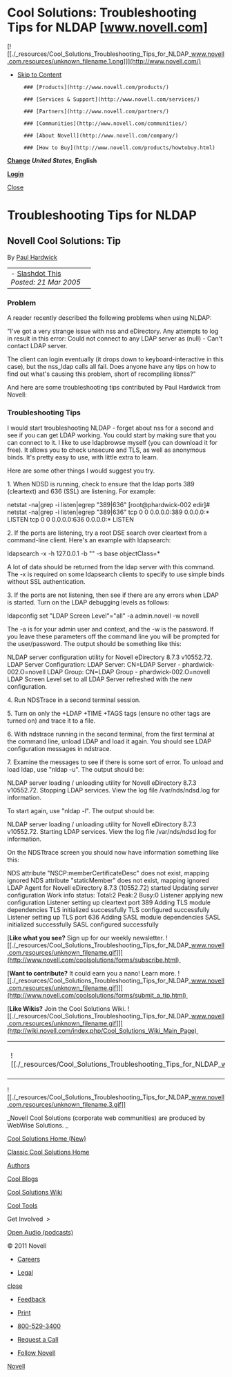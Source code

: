# Cool Solutions: Troubleshooting Tips for NLDAP [www.novell.com]

[![[./_resources/Cool_Solutions_Troubleshooting_Tips_for_NLDAP_www.novell.com.resources/unknown_filename.1.png]]](http://www.novell.com/)

* [Skip to Content](http://www.novell.com/coolsolutions/tip/11908.html#top)

		### [Products](http://www.novell.com/products/)
	
		### [Services & Support](http://www.novell.com/services/)
	
		### [Partners](http://www.novell.com/partners/)
	
		### [Communities](http://www.novell.com/communities/)
	
		### [About Novell](http://www.novell.com/company/)
	
		### [How to Buy](http://www.novell.com/products/howtobuy.html)
	

[**Change**](http://www.novell.com/common/util/langselect.php?referer=http%3A//www.novell.com/coolsolutions/tip/11908.html) **_United States,_ English**

[**Login**](https://www.novell.com/ICSLogin/?%22http://www.novell.com/coolsolutions/tip/11908.html%22)

[Close](http://www.novell.com/coolsolutions/tip/11908.html#)

								

# Troubleshooting Tips for NLDAP

## Novell Cool Solutions: Tip
By [Paul Hardwick](http://www.novell.com/coolsolutions/author/846.html)

|     |     |
| --- | --- |
| - [Slashdot This](http://slashdot.org/submit.pl)<br>_Posted: 21 Mar 2005_ |     |

### Problem

A reader recently described the following problems when using NLDAP:

"I've got a very strange issue with nss and eDirectory. Any attempts to log in result in this error: Could not connect to any LDAP server as (null) - Can't contact LDAP server.

The client can login eventually (it drops down to keyboard-interactive in this case), but the nss\_ldap calls all fail. Does anyone have any tips on how to find out what's causing this problem, short of recompiling libnss?"

And here are some troubleshooting tips contributed by Paul Hardwick from Novell:

### Troubleshooting Tips

I would start troubleshooting NLDAP - forget about nss for a second and see if you can get LDAP working. You could start by making sure that you can connect to it. I like to use ldapbrowse myself (you can download it for free). It allows you to check unsecure and TLS, as well as anonymous binds. It's pretty easy to use, with little extra to learn.

Here are some other things I would suggest you try.

1\. When NDSD is running, check to ensure that the ldap ports 389 (cleartext) and 636 (SSL) are listening. For example:

netstat -na|grep -i listen|egrep "389|636"
\[root@phardwick-002 edir\]# netstat -na|grep -i listen|egrep "389|636"
tcp        0      0 0.0.0.0:389             0.0.0.0:\*               LISTEN
tcp        0      0 0.0.0.0:636             0.0.0.0:\*               LISTEN

2\. If the ports are listening, try a root DSE search over cleartext from a command-line client. Here's an example with ldapsearch:

ldapsearch -x -h 127.0.0.1 -b "" -s base objectClass=\*

A lot of data should be returned from the ldap server with this command. The -x is required on some ldapsearch clients to specify to use simple binds without SSL authentication.

3\. If the ports are not listening, then see if there are any errors when LDAP is started. Turn on the LDAP debugging levels as follows:

ldapconfig set "LDAP Screen Level"="all" -a admin.novell -w novell

The -a is for your admin user and context, and the -w is the password. If you leave these parameters off the command line you will be prompted for the user/password. The output should be something like this:

NLDAP server configuration utility for Novell eDirectory 8.7.3 v10552.72.
LDAP Server Configuration:
LDAP Server: CN=LDAP Server - phardwick-002.O=novell
LDAP Group: CN=LDAP Group - phardwick-002.O=novell
LDAP Screen Level set to all
LDAP Server refreshed with the new configuration.

4\. Run NDSTrace in a second terminal session.

5\. Turn on only the +LDAP +TIME +TAGS tags (ensure no other tags are turned on) and trace it to a file.

6\. With ndstrace running in the second terminal, from the first terminal at the command line, unload LDAP and load it again. You should see LDAP configuration messages in ndstrace.

7\. Examine the messages to see if there is some sort of error. To unload and load ldap, use "nldap -u". The output should be:

NLDAP server loading / unloading utility for Novell eDirectory 8.7.3
v10552.72.
Stopping LDAP services.
View the log file /var/nds/ndsd.log for information.

To start again, use "nldap -l". The output should be:

NLDAP server loading / unloading utility for Novell eDirectory 8.7.3
v10552.72.
Starting LDAP services.
View the log file /var/nds/ndsd.log for information.

On the NDSTtrace screen you should now have information something like this:

NDS attribute "NSCP:memberCertificateDesc" does not exist, mapping ignored
NDS attribute "staticMember" does not exist, mapping ignored
LDAP Agent for Novell eDirectory 8.7.3 (10552.72) started
Updating server configuration
Work info status: Total:2 Peak:2 Busy:0
Listener applying new configuration
Listener setting up cleartext port 389
Adding TLS module dependencies
TLS initialized successfully
TLS configured successfully
Listener setting up TLS port 636
Adding SASL module dependencies
SASL initialized successfully
SASL configured successfully

[**Like what you see?**
Sign up for our weekly newsletter. ![[./_resources/Cool_Solutions_Troubleshooting_Tips_for_NLDAP_www.novell.com.resources/unknown_filename.gif]]](http://www.novell.com/coolsolutions/forms/subscribe.html) 

[**Want to contribute?**
It could earn you a nano! Learn more. ![[./_resources/Cool_Solutions_Troubleshooting_Tips_for_NLDAP_www.novell.com.resources/unknown_filename.gif]]](http://www.novell.com/coolsolutions/forms/submit_a_tip.html) 

[**Like Wikis?**
Join the Cool Solutions Wiki. ![[./_resources/Cool_Solutions_Troubleshooting_Tips_for_NLDAP_www.novell.com.resources/unknown_filename.gif]]](http://wiki.novell.com/index.php/Cool_Solutions_Wiki_Main_Page) 

|     |     |     |
| --- | --- | --- |
| ![[./_resources/Cool_Solutions_Troubleshooting_Tips_for_NLDAP_www.novell.com.resources/unknown_filename.2.gif]] |     | [**Interested?**<br>Request a sales call ![[./_resources/Cool_Solutions_Troubleshooting_Tips_for_NLDAP_www.novell.com.resources/unknown_filename.gif]]](http://www.novell.com/company/sales_call_request.jsp?refid=coolsolutions&unitcode=1-418V23) |

![[./_resources/Cool_Solutions_Troubleshooting_Tips_for_NLDAP_www.novell.com.resources/unknown_filename.3.gif]]

_Novell Cool Solutions (corporate web communities) are produced by WebWise Solutions. _

[Cool Solutions Home (New)](http://www.novell.com/communities/coolsolutions)

[Classic Cool Solutions Home](http://www.novell.com/coolsolutions/index.html)

[Authors](http://www.novell.com/coolsolutions/author/)

[Cool Blogs](http://www.novell.com/communities/coolblogs)

[Cool Solutions Wiki](http://wiki.novell.com/)

[Cool Tools](http://www.novell.com/communities/coolsolutions/tools)

Get Involved  _\>_

[Open Audio (podcasts)](http://www.novell.com/company/podcasts/openaudio.html)

© 2011 Novell

* [Careers](http://www.novell.com/company/careers/index.html)

* [Legal](http://www.novell.com/company/legal/)

[close](http://www.novell.com/coolsolutions/tip/11908.html#)

* [Feedback](http://www.novell.com/inc/feedback/feedback.html)

* [Print](http://www.novell.com/coolsolutions/tip/11908.html#)
* [800-529-3400](http://www.novell.com/company/contact.html)
* [Request a Call](http://www.novell.com/common/inc/requestcall_overlay.html)
* [Follow Novell](http://www.novell.com/coolsolutions/tip/11908.html#)

[Novell](http://www.novell.com/)
